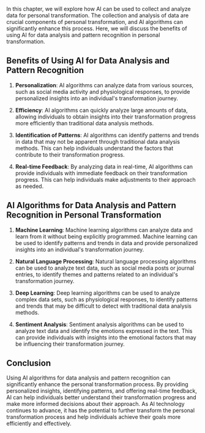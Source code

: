 

In this chapter, we will explore how AI can be used to collect and analyze data for personal transformation. The collection and analysis of data are crucial components of personal transformation, and AI algorithms can significantly enhance this process. Here, we will discuss the benefits of using AI for data analysis and pattern recognition in personal transformation.

Benefits of Using AI for Data Analysis and Pattern Recognition
--------------------------------------------------------------

1. **Personalization**: AI algorithms can analyze data from various sources, such as social media activity and physiological responses, to provide personalized insights into an individual's transformation journey.

2. **Efficiency**: AI algorithms can quickly analyze large amounts of data, allowing individuals to obtain insights into their transformation progress more efficiently than traditional data analysis methods.

3. **Identification of Patterns**: AI algorithms can identify patterns and trends in data that may not be apparent through traditional data analysis methods. This can help individuals understand the factors that contribute to their transformation progress.

4. **Real-time Feedback**: By analyzing data in real-time, AI algorithms can provide individuals with immediate feedback on their transformation progress. This can help individuals make adjustments to their approach as needed.

AI Algorithms for Data Analysis and Pattern Recognition in Personal Transformation
----------------------------------------------------------------------------------

1. **Machine Learning**: Machine learning algorithms can analyze data and learn from it without being explicitly programmed. Machine learning can be used to identify patterns and trends in data and provide personalized insights into an individual's transformation journey.

2. **Natural Language Processing**: Natural language processing algorithms can be used to analyze text data, such as social media posts or journal entries, to identify themes and patterns related to an individual's transformation journey.

3. **Deep Learning**: Deep learning algorithms can be used to analyze complex data sets, such as physiological responses, to identify patterns and trends that may be difficult to detect with traditional data analysis methods.

4. **Sentiment Analysis**: Sentiment analysis algorithms can be used to analyze text data and identify the emotions expressed in the text. This can provide individuals with insights into the emotional factors that may be influencing their transformation journey.

Conclusion
----------

Using AI algorithms for data analysis and pattern recognition can significantly enhance the personal transformation process. By providing personalized insights, identifying patterns, and offering real-time feedback, AI can help individuals better understand their transformation progress and make more informed decisions about their approach. As AI technology continues to advance, it has the potential to further transform the personal transformation process and help individuals achieve their goals more efficiently and effectively.
